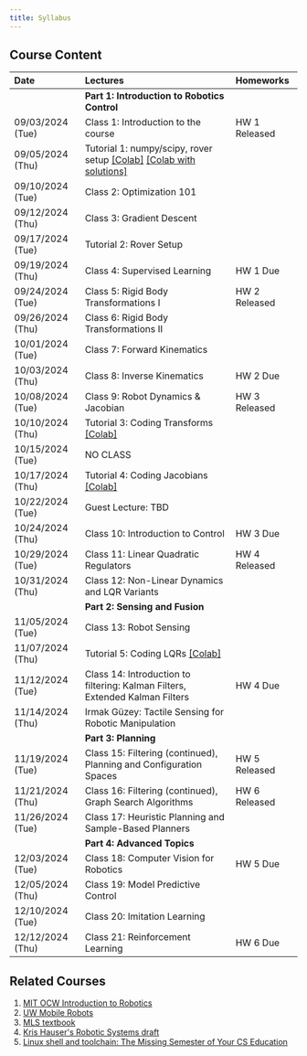 ```yaml
---
title: Syllabus
---
```

## Course Content

| Date             | Lectures                                                                      | Homeworks     |
| :---             | :---                                                                          | :---          |
|                  | **Part 1: Introduction to Robotics Control**                                  |               |
| 09/03/2024 (Tue) | Class 1: Introduction to the course                                           | HW 1 Released |
| 09/05/2024 (Thu) | Tutorial 1: numpy/scipy, rover setup [\[Colab\]](https://colab.research.google.com/drive/1n-2gJZuIFrY_Osbf6ahiQIbzSQQsy8b2?usp=sharing) [\[Colab with solutions\]](https://colab.research.google.com/drive/1fYJ6Z7BhCYdiLymmeYHeb8jMJ4jmc3XN?usp=sharing)                                         |               |
| 09/10/2024 (Tue) | Class 2: Optimization 101                                                     |               |
| 09/12/2024 (Thu) | Class 3: Gradient Descent                                                     |               |
| 09/17/2024 (Tue) | Tutorial 2: Rover Setup                                                       |               |
| 09/19/2024 (Thu) | Class 4: Supervised Learning                                                  | HW 1 Due      |
| 09/24/2024 (Tue) | Class 5: Rigid Body Transformations I                                         | HW 2 Released |
| 09/26/2024 (Thu) | Class 6: Rigid Body Transformations II                                        |               |
| 10/01/2024 (Tue) | Class 7: Forward Kinematics                                                   |               |
| 10/03/2024 (Thu) | Class 8: Inverse Kinematics                                                   | HW 2 Due      |
| 10/08/2024 (Tue) | Class 9: Robot Dynamics & Jacobian                                            | HW 3 Released |
| 10/10/2024 (Thu) | Tutorial 3: Coding Transforms [\[Colab\]](https://colab.research.google.com/drive/12qRfBy7aaR6E-IcfjvqMNN2wPayKvYSu?usp=sharing) |               |
| 10/15/2024 (Tue) | NO CLASS                                                                      |               |
| 10/17/2024 (Thu) | Tutorial 4: Coding Jacobians [\[Colab\]](https://colab.research.google.com/drive/1O53q8dStaBhe5eDDsCvol3aiibWV5yor?usp=sharing)                                                 |               |
| 10/22/2024 (Tue) | Guest Lecture: TBD                                                            |               |
| 10/24/2024 (Thu) | Class 10: Introduction to Control                                             | HW 3 Due      |
| 10/29/2024 (Tue) | Class 11: Linear Quadratic Regulators                                         | HW 4 Released |
| 10/31/2024 (Thu) | Class 12: Non-Linear Dynamics and LQR Variants                                |               |
|                  | **Part 2: Sensing and Fusion**                                                |               |
| 11/05/2024 (Tue) | Class 13: Robot Sensing                                                       |               |
| 11/07/2024 (Thu) | Tutorial 5: Coding LQRs [\[Colab\]](https://colab.research.google.com/drive/1T8AHlhCvQPfE-_hHVaFr8RBBMMN_AJBV?usp=sharing)                                                      |               |
| 11/12/2024 (Tue) | Class 14: Introduction to filtering: Kalman Filters, Extended Kalman Filters  | HW 4 Due      |
| 11/14/2024 (Thu) | Irmak Güzey: Tactile Sensing for Robotic Manipulation                         |               |
|                  | **Part 3: Planning**                                                          |               |
| 11/19/2024 (Tue) | Class 15: Filtering (continued), Planning and Configuration Spaces            | HW 5 Released |
| 11/21/2024 (Thu) | Class 16: Filtering (continued), Graph Search Algorithms                      | HW 6 Released |
| 11/26/2024 (Tue) | Class 17: Heuristic Planning and Sample-Based Planners                        |               |
|                  | **Part 4: Advanced Topics**                                                   |               |
| 12/03/2024 (Tue) | Class 18: Computer Vision for Robotics                                        | HW 5 Due      |
| 12/05/2024 (Thu) | Class 19: Model Predictive Control                                            |               |
| 12/10/2024 (Tue) | Class 20: Imitation Learning                                                  |               |
| 12/12/2024 (Thu) | Class 21: Reinforcement Learning                                              | HW 6 Due      |
                     
## Related Courses
1. [MIT OCW Introduction to Robotics](https://ocw.mit.edu/courses/mechanical-engineering/2-12-introduction-to-robotics-fall-2005/lecture-notes/)
2. [UW Mobile Robots](https://courses.cs.washington.edu/courses/cse490r/19sp/)
3. [MLS textbook](http://www.cse.lehigh.edu/~trink/Courses/RoboticsII/reading/murray-li-sastry-94-complete.pdf)
4. [Kris Hauser's Robotic Systems draft](https://motion.cs.illinois.edu/RoboticSystems/)
5. [Linux shell and toolchain: The Missing Semester of Your CS Education](https://missing.csail.mit.edu/)
